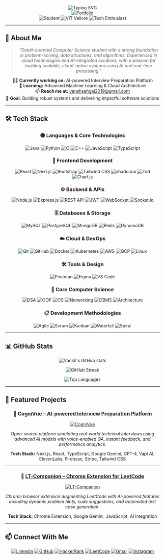 <div align="center">
  <img src="https://readme-typing-svg.herokuapp.com?font=Fira+Code&weight=500&size=28&pause=1000&color=00D4AA&center=true&vCenter=true&width=435&lines=Hey+there!+%F0%9F%91%8B;I'm+Vansh+Sehgal" alt="Typing SVG" />
</div>

<div align="center">
  <a href="https://www.vanshx.live/" target="_blank">
    <img src="https://img.shields.io/badge/Portfolio-www.vanshx.live-00D4AA?style=for-the-badge&logo=globe&logoColor=white" alt="Portfolio" />
  </a>
</div>

<div align="center">
  <img src="https://img.shields.io/badge/4th%20Year%20Student-Computer%20Science-blue?style=for-the-badge&logo=graduation-cap&logoColor=white" alt="Student" />
  <img src="https://img.shields.io/badge/VIT%20Vellore-green?style=for-the-badge&logo=university&logoColor=white" alt="VIT Vellore" />
  <img src="https://img.shields.io/badge/Tech%20Enthusiast-%20Developer-orange?style=for-the-badge&logo=code&logoColor=white" alt="Tech Enthusiast" />
</div>

---

## 🚀 About Me

<div align="center">
  
  > *"Detail-oriented Computer Science student with a strong foundation in problem-solving, data structures, and algorithms. Experienced in cloud technologies and AI-integrated solutions, with a passion for building scalable, cloud-native systems using AI and real-time processing."*

</div>

<div align="center">
  
  👨‍💻 **Currently working on:** AI-powered Interview Preparation Platform  
  🌱 **Learning:** Advanced Machine Learning & Cloud Architecture  
  📫 **Reach me at:** [vanshsehgal2019@gmail.com](mailto:vanshsehgal2019@gmail.com)  
  🎯 **Goal:** Building robust systems and delivering impactful software solutions
  
</div>

---

## 🛠️ Tech Stack

<div align="center">
  <h3>🟢 Languages & Core Technologies</h3>
  
  ![Java](https://img.shields.io/badge/Java-ED8B00?style=for-the-badge&logo=openjdk&logoColor=white)
  ![Python](https://img.shields.io/badge/Python-3776AB?style=for-the-badge&logo=python&logoColor=white)
  ![C](https://img.shields.io/badge/C-00599C?style=for-the-badge&logo=c&logoColor=white)
  ![C++](https://img.shields.io/badge/C%2B%2B-00599C?style=for-the-badge&logo=c%2B%2B&logoColor=white)
  ![JavaScript](https://img.shields.io/badge/JavaScript-F7DF1E?style=for-the-badge&logo=javascript&logoColor=black)
  ![TypeScript](https://img.shields.io/badge/TypeScript-007ACC?style=for-the-badge&logo=typescript&logoColor=white)
  
  <h3>🎨 Frontend Development</h3>
  
  ![React](https://img.shields.io/badge/React-20232A?style=for-the-badge&logo=react&logoColor=61DAFB)
  ![Next.js](https://img.shields.io/badge/Next.js-000000?style=for-the-badge&logo=next.js&logoColor=white)
  ![Bootstrap](https://img.shields.io/badge/Bootstrap-563D7C?style=for-the-badge&logo=bootstrap&logoColor=white)
  ![Tailwind CSS](https://img.shields.io/badge/Tailwind_CSS-38B2AC?style=for-the-badge&logo=tailwind-css&logoColor=white)
  ![shadcn/ui](https://img.shields.io/badge/shadcn/ui-1F2937?style=for-the-badge&logo=shadcnui&logoColor=00D4AA)
  ![Zod](https://img.shields.io/badge/Zod-374151?style=for-the-badge&logo=zod&logoColor=00D4AA)
  ![Chart.js](https://img.shields.io/badge/Chart.js-FF6384?style=for-the-badge&logo=chart.js&logoColor=white)
  
  <h3>⚙️ Backend & APIs</h3>
  
  ![Node.js](https://img.shields.io/badge/Node.js-339933?style=for-the-badge&logo=nodedotjs&logoColor=white)
  ![Express.js](https://img.shields.io/badge/Express.js-1F2937?style=for-the-badge&logo=express&logoColor=00D4AA)
  ![REST API](https://img.shields.io/badge/REST_API-1F2937?style=for-the-badge&logo=rest&logoColor=00D4AA)
  ![JWT](https://img.shields.io/badge/JWT-374151?style=for-the-badge&logo=json-web-tokens&logoColor=00D4AA)
  ![WebSocket](https://img.shields.io/badge/WebSocket-4B5563?style=for-the-badge&logo=websocket&logoColor=00D4AA)
  ![Socket.io](https://img.shields.io/badge/Socket.io-6B7280?style=for-the-badge&logo=socket.io&logoColor=00D4AA)
  
  <h3>🗄️ Databases & Storage</h3>
  
  ![MySQL](https://img.shields.io/badge/MySQL-4479A1?style=for-the-badge&logo=mysql&logoColor=white)
  ![PostgreSQL](https://img.shields.io/badge/PostgreSQL-316192?style=for-the-badge&logo=postgresql&logoColor=white)
  ![MongoDB](https://img.shields.io/badge/MongoDB-4EA94B?style=for-the-badge&logo=mongodb&logoColor=white)
  ![Redis](https://img.shields.io/badge/Redis-DC382D?style=for-the-badge&logo=redis&logoColor=white)
  ![DynamoDB](https://img.shields.io/badge/Amazon_DynamoDB-4053D6?style=for-the-badge&logo=amazon-dynamodb&logoColor=white)
  
  <h3>☁️ Cloud & DevOps</h3>
  
  ![Git](https://img.shields.io/badge/Git-F05032?style=for-the-badge&logo=git&logoColor=white)
  ![GitHub](https://img.shields.io/badge/GitHub-100000?style=for-the-badge&logo=github&logoColor=white)
  ![Docker](https://img.shields.io/badge/Docker-2496ED?style=for-the-badge&logo=docker&logoColor=white)
  ![Kubernetes](https://img.shields.io/badge/Kubernetes-326CE5?style=for-the-badge&logo=kubernetes&logoColor=white)
  ![AWS](https://img.shields.io/badge/AWS-232F3E?style=for-the-badge&logo=amazon-aws&logoColor=white)
  ![GCP](https://img.shields.io/badge/Google_Cloud-4285F4?style=for-the-badge&logo=google-cloud&logoColor=white)
  ![Linux](https://img.shields.io/badge/Linux-FCC624?style=for-the-badge&logo=linux&logoColor=black)
  
  <h3>🛠️ Tools & Design</h3>
  
  ![Postman](https://img.shields.io/badge/Postman-FF6C37?style=for-the-badge&logo=postman&logoColor=white)
  ![Figma](https://img.shields.io/badge/Figma-F24E1E?style=for-the-badge&logo=figma&logoColor=white)
  ![VS Code](https://img.shields.io/badge/VS_Code-007ACC?style=for-the-badge&logo=visual-studio-code&logoColor=white)
  
  <h3>🧠 Core Computer Science</h3>
  
  ![DSA](https://img.shields.io/badge/DSA-1F2937?style=for-the-badge&logo=data-structures&logoColor=00D4AA)
  ![OOP](https://img.shields.io/badge/OOP-374151?style=for-the-badge&logo=object-oriented-programming&logoColor=00D4AA)
  ![OS](https://img.shields.io/badge/OS-4B5563?style=for-the-badge&logo=operating-system&logoColor=00D4AA)
  ![Networking](https://img.shields.io/badge/Networking-6B7280?style=for-the-badge&logo=networking&logoColor=00D4AA)
  ![DBMS](https://img.shields.io/badge/DBMS-9CA3AF?style=for-the-badge&logo=database&logoColor=1F2937)
  ![Architecture](https://img.shields.io/badge/Architecture-D1D5DB?style=for-the-badge&logo=architecture&logoColor=1F2937)
  
  <h3>📋 Development Methodologies</h3>
  
  ![Agile](https://img.shields.io/badge/Agile-1F2937?style=for-the-badge&logo=agile&logoColor=00D4AA)
  ![Scrum](https://img.shields.io/badge/Scrum-374151?style=for-the-badge&logo=scrum&logoColor=00D4AA)
  ![Kanban](https://img.shields.io/badge/Kanban-4B5563?style=for-the-badge&logo=kanban&logoColor=00D4AA)
  ![Waterfall](https://img.shields.io/badge/Waterfall-6B7280?style=for-the-badge&logo=waterfall&logoColor=00D4AA)
  ![Spiral](https://img.shields.io/badge/Spiral-9CA3AF?style=for-the-badge&logo=spiral&logoColor=1F2937)
  
</div>

---

## 📊 GitHub Stats

<div align="center">
  
  ![Vansh's GitHub stats](https://github-readme-stats.vercel.app/api?username=vanshsehgal08&show_icons=true&theme=radical&hide_border=true&bg_color=0D1117&title_color=00D4AA&icon_color=00D4AA&text_color=FFFFFF&count_private=true)
  
  ![GitHub Streak](https://github-readme-streak-stats.herokuapp.com/?user=vanshsehgal08&theme=radical&hide_border=true&background=0D1117&stroke=00D4AA&ring=00D4AA&fire=00D4AA&currStreakNum=FFFFFF&sideNums=FFFFFF&currStreakLabel=00D4AA&sideLabels=00D4AA&dates=FFFFFF)
  
  ![Top Languages](https://github-readme-stats.vercel.app/api/top-langs/?username=vanshsehgal08&layout=compact&theme=radical&hide_border=true&bg_color=0D1117&title_color=00D4AA&text_color=FFFFFF&langs_count=8)
  
</div>

---

## 🌟 Featured Projects
<div align="center">

### 🚀 [CogniVue – AI-powered Interview Preparation Platform](https://www.cognivue.software/)

[![CogniVue](https://img.shields.io/badge/CogniVue-AI%20Interview%20Prep-00D4AA?style=for-the-badge&logo=robot&logoColor=white)](https://github.com/vanshsehgal08/cognivue)

*Open-source platform simulating real-world technical interviews using advanced AI models with voice-enabled QA, instant feedback, and performance analytics.*

**Tech Stack:** Next.js, React, TypeScript, Google Gemini, GPT-4, Vapi AI, ElevenLabs, Firebase, Stripe, Tailwind CSS

---

### 🧩 [LT-Companion – Chrome Extension for LeetCode](https://chromewebstore.google.com/detail/lt-companion/coddcdjenijbdjbkjahaldfeadllkcdp)

[![LT-Companion](https://img.shields.io/badge/LT--Companion-Chrome%20Extension-FF6C37?style=for-the-badge&logo=google-chrome&logoColor=white)](https://github.com/vanshsehgal08/lt-companion)

*Chrome browser extension augmenting LeetCode with AI-powered features including dynamic problem hints, code suggestions, and automated test case generation.*

**Tech Stack:** Chrome Extension, Google Gemini, JavaScript, AI Integration

</div>



---

## 📫 Connect With Me

<div align="center">
  
  [![LinkedIn](https://img.shields.io/badge/LinkedIn-0077B5?style=for-the-badge&logo=linkedin&logoColor=white)](https://www.linkedin.com/in/vansh-sehgal-794030220/)
  [![GitHub](https://img.shields.io/badge/GitHub-100000?style=for-the-badge&logo=github&logoColor=white)](https://github.com/vanshsehgal08)
  [![HackerRank](https://img.shields.io/badge/HackerRank-2EC866?style=for-the-badge&logo=HackerRank&logoColor=white)](https://www.hackerrank.com/vanshsehgal2019)
  [![LeetCode](https://img.shields.io/badge/LeetCode-000000?style=for-the-badge&logo=LeetCode&logoColor=#d16c06)](https://leetcode.com/vanshsehgal08/)
  [![Gmail](https://img.shields.io/badge/Gmail-D14836?style=for-the-badge&logo=gmail&logoColor=white)](mailto:vanshsehgal2019@gmail.com)
  [![Instagram](https://img.shields.io/badge/Instagram-E4405F?style=for-the-badge&logo=instagram&logoColor=white)](https://www.instagram.com/vansh_5284/)
  
</div>

  
</div>
